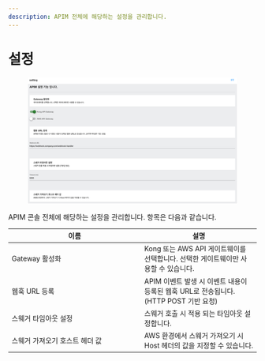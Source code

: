 ```yaml
---
description: APIM 전체에 해당하는 설정을 관리합니다.
---
```


# 설정

<figure><img src="../../.gitbook/assets/image (1) (1).png" alt=""><figcaption></figcaption></figure>

APIM 콘솔 전체에 해당하는 설정을 관리합니다. 항목은 다음과 같습니다.

<table><thead><tr><th width="255">이름</th><th>설명</th></tr></thead><tbody><tr><td>Gateway 활성화</td><td>Kong 또는 AWS API 게이트웨이를 선택합니다. 선택한 게이트웨이만 사용할 수 있습니다.</td></tr><tr><td>웹훅 URL 등록</td><td>APIM 이벤트 발생 시 이벤트 내용이 등록된 웹훅 URL로 전송됩니다. (HTTP POST 기반 요청)</td></tr><tr><td>스웨거 타임아웃 설정</td><td>스웨거 호출 시 적용 되는 타임아웃 설정합니다.</td></tr><tr><td>스웨거 가져오기 호스트 헤더 값</td><td>AWS 환경에서 스웨거 가져오기 시 Host 헤더의 값을 지정할 수 있습니다.</td></tr></tbody></table>
